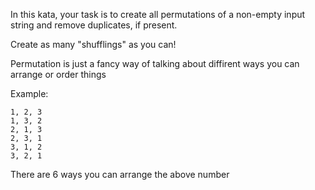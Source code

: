 In this kata, your task is to create all permutations of a non-empty input string and remove duplicates, if present.

Create as many "shufflings" as you can!


Permutation is just a fancy way of talking about diffirent ways you can arrange or order things

Example:
```
1, 2, 3
1, 3, 2
2, 1, 3
2, 3, 1
3, 1, 2
3, 2, 1

```
There are 6 ways you can arrange the above number
